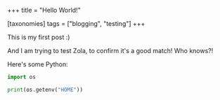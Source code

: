 +++
title = "Hello World!"

[taxonomies]
tags = ["blogging", "testing"]
+++

This is my first post :)

And I am trying to test Zola, to confirm it's a good match! Who knows?!

Here's some Python:

```python
import os

print(os.getenv("HOME"))
```
